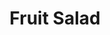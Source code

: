 ---
templateKey: blog-post
featuredpost: false
featuredimage: /assets/Fruit_Salad.png
title: Fruit Salad
description: Cooking
testfield: 1220
---